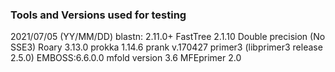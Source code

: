 ### Tools and Versions used for testing
2021/07/05 (YY/MM/DD)
blastn: 2.11.0+
FastTree 2.1.10 Double precision (No SSE3)
Roary 3.13.0
prokka 1.14.6
prank v.170427
primer3 (libprimer3 release 2.5.0)
EMBOSS:6.6.0.0
mfold version 3.6
MFEprimer 2.0
